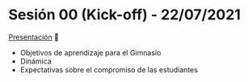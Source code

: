 # Sesión 00 (Kick-off) - 22/07/2021

[Presentación](https://docs.google.com/presentation/d/e/2PACX-1vQB-3zKjdnEiW_PCUtAyDUmu8ye0AGxMhinZIbKzQxqRbLrsDIMbHnxUQNP8BUi4B-NA3bU-g3W05Bg/pub?start=false&loop=false&delayms=5000) 🔗

- Objetivos de aprendizaje para el Gimnasio
- Dinámica
- Expectativas sobre el compromiso de las estudiantes
